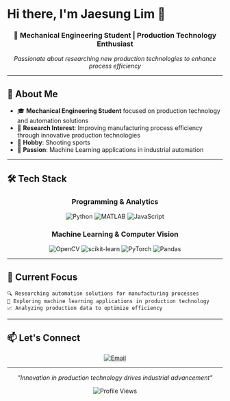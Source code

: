 # Hi there, I'm Jaesung Lim 👋

<div align="center">
  
### 🔧 Mechanical Engineering Student | Production Technology Enthusiast
*Passionate about researching new production technologies to enhance process efficiency*

</div>

---

## 🎯 About Me

- 🎓 **Mechanical Engineering Student** focused on production technology and automation solutions
- 🔬 **Research Interest**: Improving manufacturing process efficiency through innovative production technologies
- 🎯 **Hobby**: Shooting sports
- 🤖 **Passion**: Machine Learning applications in industrial automation

---

## 🛠️ Tech Stack

<div align="center">

### Programming & Analytics
![Python](https://img.shields.io/badge/Python-3776AB?style=for-the-badge&logo=python&logoColor=white)
![MATLAB](https://img.shields.io/badge/MATLAB-0076A8?style=for-the-badge&logo=mathworks&logoColor=white)
![JavaScript](https://img.shields.io/badge/JavaScript-F7DF1E?style=for-the-badge&logo=javascript&logoColor=black)

### Machine Learning & Computer Vision
![OpenCV](https://img.shields.io/badge/OpenCV-5C3EE8?style=for-the-badge&logo=opencv&logoColor=white)
![scikit-learn](https://img.shields.io/badge/scikit--learn-F7931E?style=for-the-badge&logo=scikit-learn&logoColor=white)
![PyTorch](https://img.shields.io/badge/PyTorch-EE4C2C?style=for-the-badge&logo=pytorch&logoColor=white)
![Pandas](https://img.shields.io/badge/Pandas-150458?style=for-the-badge&logo=pandas&logoColor=white)

</div>

---


## 🎯 Current Focus

```
🔍 Researching automation solutions for manufacturing processes
🤖 Exploring machine learning applications in production technology
📈 Analyzing production data to optimize efficiency
```

---

## 📫 Let's Connect

<div align="center">

[![Email](https://img.shields.io/badge/Email-EA4335?style=for-the-badge&logo=gmail&logoColor=white)](mailto:jeasunglim39@gmail.com)

</div>

---

<div align="center">
  
*"Innovation in production technology drives industrial advancement"*

![Profile Views](https://komarev.com/ghpvc/?username=limjaesung&color=brightgreen&style=flat-square)

</div>
